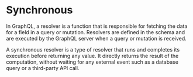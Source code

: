 # Synchronous

In GraphQL, a resolver is a function that is responsible for fetching the data for a field in a query or mutation. Resolvers are defined in the schema and are executed by the GraphQL server when a query or mutation is received.

A synchronous resolver is a type of resolver that runs and completes its execution before returning any value. It directly returns the result of the computation, without waiting for any external event such as a database query or a third-party API call.